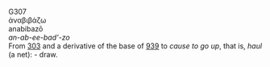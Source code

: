 <body>
  <p>G307<br>  ἀναβιβάζω  <br> anabibazō  <br><i>an-ab-ee-bad‘-zo </i><br>From <a href="g0303.htm">303</a> and a derivative of the base of <a href="g0939.htm">939</a>  to <i>cause</i> <i>to</i> <i>go</i> <i>up</i>, that is, <i>haul</i> (a net): - draw.<br></p>
 </body>